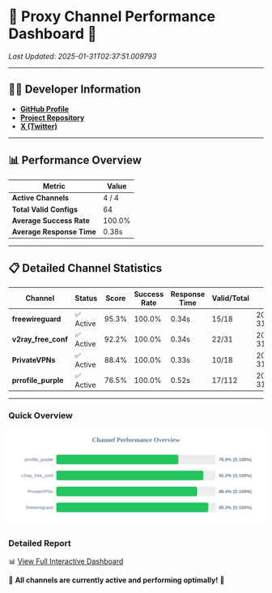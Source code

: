 # 🌟 Proxy Channel Performance Dashboard 🌟

_Last Updated: 2025-01-31T02:37:51.009793_

---

## 👩‍💻 Developer Information

- **[GitHub Profile](https://github.com/4n0nymou3)**  
- **[Project Repository](https://github.com/4n0nymou3/multi-proxy-config-fetcher)**  
- **[X (Twitter)](https://x.com/4n0nymou3)**  

---

## 📊 Performance Overview

| Metric                | Value       |
|-----------------------|-------------|
| **Active Channels**   | 4 / 4       |
| **Total Valid Configs** | 64          |
| **Average Success Rate** | 100.0%      |
| **Average Response Time** | 0.38s       |

---

## 📋 Detailed Channel Statistics

| Channel          | Status     | Score  | Success Rate | Response Time | Valid/Total | Last Success               |
|------------------|------------|--------|--------------|---------------|-------------|----------------------------|
| **freewireguard**  | ✅ Active  | 95.3%  | 100.0% | 0.34s         | 15/18       | 2025-01-31T02:37:51.008377 |
| **v2ray_free_conf**  | ✅ Active  | 92.2%  | 100.0% | 0.34s         | 22/31       | 2025-01-31T02:37:50.277932 |
| **PrivateVPNs**  | ✅ Active  | 88.4%  | 100.0% | 0.33s         | 10/18       | 2025-01-31T02:37:50.644484 |
| **prrofile_purple**  | ✅ Active  | 76.5%  | 100.0% | 0.52s         | 17/112       | 2025-01-31T02:37:49.868773 |

---

### Quick Overview
<div align="center">
  <a href="https://raw.githubusercontent.com/nullluser/NullRepo/refs/heads/main/assets/channel_stats_chart.svg">
    <img src="https://raw.githubusercontent.com/nullluser/NullRepo/refs/heads/main/assets/channel_stats_chart.svg" alt="Source Performance Statistics" width="800">
  </a>
</div>

### Detailed Report
📊 [View Full Interactive Dashboard](https://htmlpreview.github.io/?https://github.com/nullluser/NullRepo/blob/main/assets/performance_report.html)

🎉 **All channels are currently active and performing optimally!** 🎉
